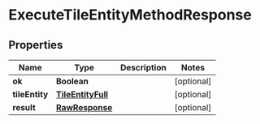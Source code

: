 
# ExecuteTileEntityMethodResponse

## Properties
Name | Type | Description | Notes
------------ | ------------- | ------------- | -------------
**ok** | **Boolean** |  |  [optional]
**tileEntity** | [**TileEntityFull**](TileEntityFull.md) |  |  [optional]
**result** | [**RawResponse**](RawResponse.md) |  |  [optional]




